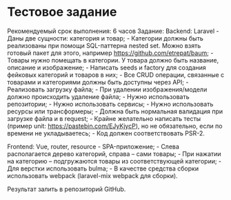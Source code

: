 # Тестовое задание

Рекомендуемый срок выполнения: 6 часов
Задание:
   Backend: Laravel
      - Даны две сущности: категория и товар;
      - Категории должны быть реализованы при помощи SQL-паттерна nested set. Можно взять готовый пакет для этого, например https://github.com/etrepat/baum;
      - Товары нужно помещать в категории. У товара должно быть название, описание и изображение;
      - Написать seeds и factory для создания фейковых категорий и товаров в них;
      - Все CRUD операции, связанные с товарами и категориями должны быть доступны через API;
      - Реализовать загрузку файла;
      - При удалении изображения/модели должно происходить удаление файла;
      - Нужно использовать репозитории;
      - Нужно использовать сервисы;
      - Нужно использовать ресурсы или трансформеры;
      - Должна быть нормальная валидация при загрузке файла и в request;
      - Крайне желательно написать тесты (пример unit: https://pastebin.com/EJyKjycP), но не обязательно, если по времени не укладываетесь;
      - Код должен соответствовать PSR-2.
 
   Frontend: Vue, router, resource
      - SPA-приложение;
      - Слева располагается дерево категорий, справа – сами товары;
      - При нажатии на категорию – подгружаются товары из соответствующей категории;
      - Для верстки использовать bulma;
      - В качестве средства сборки использовать webpack (laravel-mix webpack для сборки).
 
Результат залить в репозиторий GitHub.
